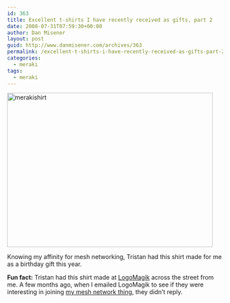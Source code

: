 ```yaml
---
id: 363
title: Excellent t-shirts I have recently received as gifts, part 2
date: 2008-07-31T07:59:30+00:00
author: Dan Misener
layout: post
guid: http://www.danmisener.com/archives/363
permalink: /excellent-t-shirts-i-have-recently-received-as-gifts-part-2/
categories:
  - meraki
tags:
  - meraki
---
```

<img src="http://misener.org/wp-content/uploads/2008/07/merakishirt.jpg" width="480" height="360" alt="merakishirt" />

Knowing my affinity for mesh networking, Tristan had this shirt made for me as a birthday gift this year.

**Fun fact:** Tristan had this shirt made at [LogoMagik](http://www.logomagik.com/) across the street from me. A few months ago, when I emailed LogoMagik to see if they were interesting in joining [my mesh network thing](http://public.meraki.com/network/Corktown), they didn&#8217;t reply.